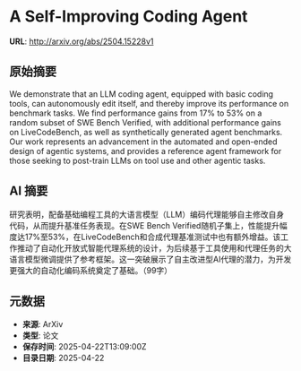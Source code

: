 # A Self-Improving Coding Agent

**URL**: http://arxiv.org/abs/2504.15228v1

## 原始摘要

We demonstrate that an LLM coding agent, equipped with basic coding tools,
can autonomously edit itself, and thereby improve its performance on benchmark
tasks. We find performance gains from 17% to 53% on a random subset of SWE
Bench Verified, with additional performance gains on LiveCodeBench, as well as
synthetically generated agent benchmarks. Our work represents an advancement in
the automated and open-ended design of agentic systems, and provides a
reference agent framework for those seeking to post-train LLMs on tool use and
other agentic tasks.


## AI 摘要

研究表明，配备基础编程工具的大语言模型（LLM）编码代理能够自主修改自身代码，从而提升基准任务表现。在SWE Bench Verified随机子集上，性能提升幅度达17%至53%，在LiveCodeBench和合成代理基准测试中也有额外增益。该工作推动了自动化开放式智能代理系统的设计，为后续基于工具使用和代理任务的大语言模型微调提供了参考框架。这一突破展示了自主改进型AI代理的潜力，为开发更强大的自动化编码系统奠定了基础。（99字）

## 元数据

- **来源**: ArXiv
- **类型**: 论文
- **保存时间**: 2025-04-22T13:09:00Z
- **目录日期**: 2025-04-22
